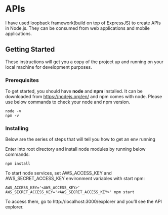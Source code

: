 # APIs

I have used loopback framework(build on top of ExpressJS) to create APIs in Node.js. They can be consumed from web applications and mobile applications.

## Getting Started

These instructions will get you a copy of the project up and running on your local machine for development purposes.

### Prerequisites

To get started, you should have **node** and **npm** installed. It can be downloaded from https://nodejs.org/en/ and npm comes with node. Please use below commands to check your node and npm version.

```
node -v
npm -v
```

### Installing

Below are the series of steps that will tell you how to get an env running

Enter into root directory and install node modules by running below commands:

```
npm install
```

To start node services, set AWS_ACCESS_KEY and AWS_SECRET_ACCESS_KEY environment variables with start npm:

```
AWS_ACCESS_KEY='<AWS_ACCESS_KEY>' AWS_SECRET_ACCESS_KEY='<AWS_SECRET_ACCESS_KEY>' npm start
```

To access them, go to http://localhost:3000/explorer and you’ll see the API explorer. 
